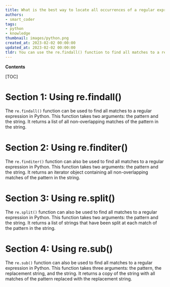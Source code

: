 ```yaml
---
title: What is the best way to locate all occurrences of a regular expression in python?
authors:
- smart_coder
tags:
- python
- knowledge
thumbnail: images/python.png
created_at: 2023-02-02 00:00:00
updated_at: 2023-02-02 00:00:00
tldr: You can use the re.findall() function to find all matches to a regular expression in Python.
---
```


**Contents**

[TOC]

# Section 1: Using re.findall()
The `re.findall()` function can be used to find all matches to a regular expression in Python. This function takes two arguments: the pattern and the string. It returns a list of all non-overlapping matches of the pattern in the string.

# Section 2: Using re.finditer()
The `re.finditer()` function can also be used to find all matches to a regular expression in Python. This function takes two arguments: the pattern and the string. It returns an iterator object containing all non-overlapping matches of the pattern in the string.

# Section 3: Using re.split()
The `re.split()` function can also be used to find all matches to a regular expression in Python. This function takes two arguments: the pattern and the string. It returns a list of strings that have been split at each match of the pattern in the string.

# Section 4: Using re.sub()
The `re.sub()` function can also be used to find all matches to a regular expression in Python. This function takes three arguments: the pattern, the replacement string, and the string. It returns a copy of the string with all matches of the pattern replaced with the replacement string.
